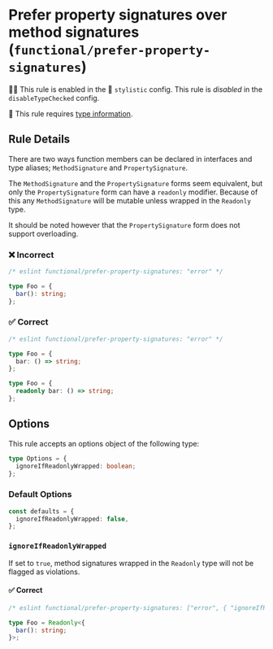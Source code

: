 # Prefer property signatures over method signatures (`functional/prefer-property-signatures`)

💼🚫 This rule is enabled in the 🎨 `stylistic` config. This rule is _disabled_ in the `disableTypeChecked` config.

💭 This rule requires [type information](https://typescript-eslint.io/linting/typed-linting).

<!-- end auto-generated rule header -->

## Rule Details

There are two ways function members can be declared in interfaces and type aliases; `MethodSignature` and `PropertySignature`.

The `MethodSignature` and the `PropertySignature` forms seem equivalent, but only the `PropertySignature` form can have a `readonly` modifier.
Because of this any `MethodSignature` will be mutable unless wrapped in the `Readonly` type.

It should be noted however that the `PropertySignature` form does not support overloading.

### ❌ Incorrect

<!-- eslint-skip -->

```ts
/* eslint functional/prefer-property-signatures: "error" */

type Foo = {
  bar(): string;
};
```

### ✅ Correct

<!-- eslint-disable ts/no-redeclare -->

```ts
/* eslint functional/prefer-property-signatures: "error" */

type Foo = {
  bar: () => string;
};

type Foo = {
  readonly bar: () => string;
};
```

## Options

This rule accepts an options object of the following type:

```ts
type Options = {
  ignoreIfReadonlyWrapped: boolean;
};
```

### Default Options

```ts
const defaults = {
  ignoreIfReadonlyWrapped: false,
};
```

### `ignoreIfReadonlyWrapped`

If set to `true`, method signatures wrapped in the `Readonly` type will not be flagged as violations.

#### ✅ Correct

```ts
/* eslint functional/prefer-property-signatures: ["error", { "ignoreIfReadonlyWrapped": true } ] */

type Foo = Readonly<{
  bar(): string;
}>;
```
